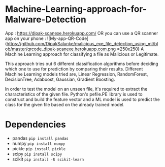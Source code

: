 # Machine-Learning-approach-for-Malware-Detection
App : 
 https://dipak-scanexe.herokuapp.com/
OR you can use a QR scanner app on your phone : ![My-app-QR-Code](https://github.com/DipakSalunke/malicious_exe_file_detection_using_ml/blob/master/qrcode_dipak-scanexe.herokuapp.com.png =250x250)
A Machine Learning approach for classifying a file as Malicious or Legitimate.

This approach tries out 6 different classification algorithms before deciding which one to use for prediction by comparing their results.
Different Machine Learning models tried are, Linear Regression, RandomForest, DecisionTree,  Adaboost, Gaussian, Gradient Boosting.

In order to test the model on an unseen file, it's required to extract the characteristics of the given file. Python's pefile.PE library is used to construct and build the feature vector and a ML model is used to predict the class for the given file based on the already trained model. 

Dependencies
============

* pandas ```pip install pandas```
* numpy ```pip install numpy```
* pickle ```pip install pickle```
* scipy ```pip install scipy```
* scikit ```pip install -U scikit-learn```
